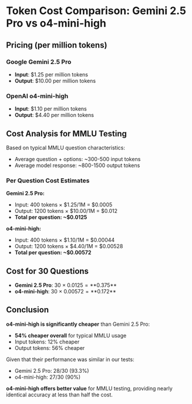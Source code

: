 # Token Cost Comparison: Gemini 2.5 Pro vs o4-mini-high

## Pricing (per million tokens)

### Google Gemini 2.5 Pro
- **Input**: $1.25 per million tokens
- **Output**: $10.00 per million tokens

### OpenAI o4-mini-high
- **Input**: $1.10 per million tokens  
- **Output**: $4.40 per million tokens

## Cost Analysis for MMLU Testing

Based on typical MMLU question characteristics:
- Average question + options: ~300-500 input tokens
- Average model response: ~800-1500 output tokens

### Per Question Cost Estimates

**Gemini 2.5 Pro:**
- Input: 400 tokens × $1.25/1M = $0.0005
- Output: 1200 tokens × $10.00/1M = $0.012
- **Total per question: ~$0.0125**

**o4-mini-high:**
- Input: 400 tokens × $1.10/1M = $0.00044
- Output: 1200 tokens × $4.40/1M = $0.00528
- **Total per question: ~$0.00572**

## Cost for 30 Questions

- **Gemini 2.5 Pro**: 30 × $0.0125 = **$0.375**
- **o4-mini-high**: 30 × $0.00572 = **$0.172**

## Conclusion

**o4-mini-high is significantly cheaper** than Gemini 2.5 Pro:
- **54% cheaper overall** for typical MMLU usage
- Input tokens: 12% cheaper
- Output tokens: 56% cheaper

Given that their performance was similar in our tests:
- Gemini 2.5 Pro: 28/30 (93.3%)
- o4-mini-high: 27/30 (90%)

**o4-mini-high offers better value** for MMLU testing, providing nearly identical accuracy at less than half the cost.